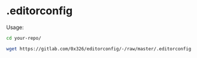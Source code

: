 # .editorconfig

Usage:

```bash
cd your-repo/

wget https://gitlab.com/0x326/editorconfig/-/raw/master/.editorconfig
```
